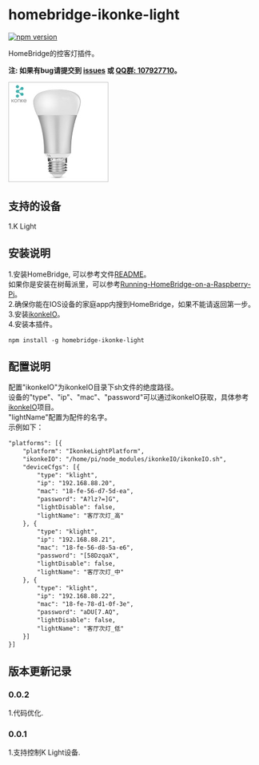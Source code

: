 # homebridge-ikonke-light
[![npm version](https://badge.fury.io/js/homebridge-ikonke-light.svg)](https://badge.fury.io/js/homebridge-ikonke-light)

HomeBridge的控客灯插件。   
   
**注: 如果有bug请提交到 [issues](https://github.com/YinHangCode/homebridge-ikonke-light/issues) 或 [QQ群: 107927710](//shang.qq.com/wpa/qunwpa?idkey=8b9566598f40dd68412065ada24184ef72c6bddaa11525ca26c4e1536a8f2a3d)。**   

![](https://raw.githubusercontent.com/YinHangCode/homebridge-ikonke-light/master/images/KLight.jpg)

## 支持的设备
1.K Light   

## 安装说明
1.安装HomeBridge, 可以参考文件[README](https://github.com/nfarina/homebridge/blob/master/README.md)。   
如果你是安装在树莓派里，可以参考[Running-HomeBridge-on-a-Raspberry-Pi](https://github.com/nfarina/homebridge/wiki/Running-HomeBridge-on-a-Raspberry-Pi)。   
2.确保你能在IOS设备的家庭app内搜到HomeBridge，如果不能请返回第一步。   
3.安装[ikonkeIO](https://github.com/YinHangCode/ikonkeIO)。   
4.安装本插件。
```
npm install -g homebridge-ikonke-light
```
## 配置说明
配置"ikonkeIO"为ikonkeIO目录下sh文件的绝度路径。   
设备的"type"、"ip"、"mac"、"password"可以通过ikonkeIO获取，具体参考[ikonkeIO](https://github.com/YinHangCode/ikonkeIO)项目。   
"lightName"配置为配件的名字。   
示例如下：   
```
"platforms": [{
    "platform": "IkonkeLightPlatform",
    "ikonkeIO": "/home/pi/node_modules/ikonkeIO/ikonkeIO.sh",
    "deviceCfgs": [{
        "type": "klight",
        "ip": "192.168.88.20",
        "mac": "18-fe-56-d7-5d-ea",
        "password": "A?lz?=]G",
        "lightDisable": false,
        "lightName": "客厅次灯_高"
    }, {
        "type": "klight",
        "ip": "192.168.88.21",
        "mac": "18-fe-56-d8-5a-e6",
        "password": "[58DzqaX",
        "lightDisable": false,
        "lightName": "客厅次灯_中"
    }, { 
        "type": "klight",   
        "ip": "192.168.88.22",
        "mac": "18-fe-78-d1-0f-3e",
        "password": "aDU[7.AQ",
        "lightDisable": false,
        "lightName": "客厅次灯_低"
    }]
}]
```
## 版本更新记录
### 0.0.2
1.代码优化.   
### 0.0.1
1.支持控制K Light设备.   
